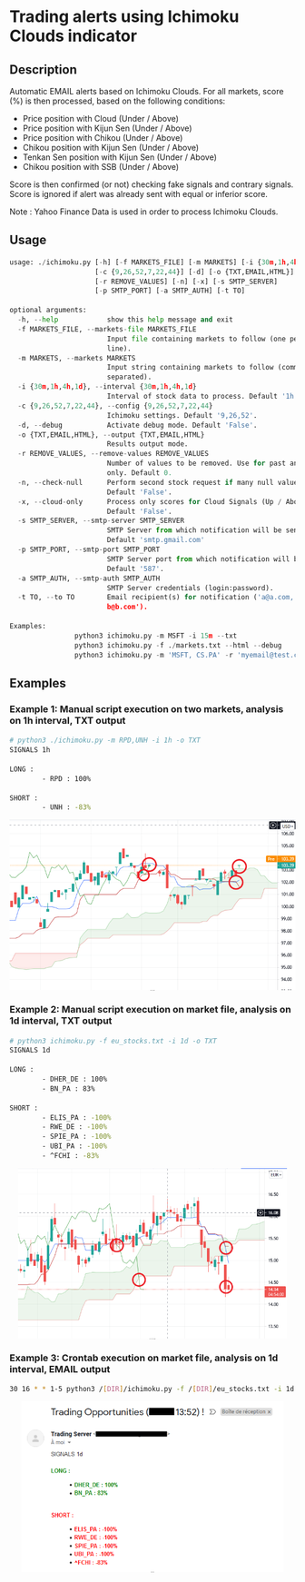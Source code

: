 # Trading alerts using Ichimoku Clouds indicator

## Description
Automatic EMAIL alerts based on Ichimoku Clouds. For all markets, score (%) is then processed, based on the following conditions:
 -  Price position with Cloud (Under / Above)
 -  Price position with Kijun Sen (Under / Above)
 -  Price position with Chikou (Under / Above)
 -  Chikou position with Kijun Sen (Under / Above)
 -  Tenkan Sen position with Kijun Sen (Under / Above)
 -  Chikou position with SSB (Under / Above)

Score is then confirmed (or not) checking fake signals and contrary signals. Score is ignored if alert was already sent with equal or inferior score.

Note : Yahoo Finance Data is used in order to process Ichimoku Clouds.

## Usage
```python
usage: ./ichimoku.py [-h] [-f MARKETS_FILE] [-m MARKETS] [-i {30m,1h,4h,1d}]
                     [-c {9,26,52,7,22,44}] [-d] [-o {TXT,EMAIL,HTML}]
                     [-r REMOVE_VALUES] [-n] [-x] [-s SMTP_SERVER]
                     [-p SMTP_PORT] [-a SMTP_AUTH] [-t TO]

optional arguments:
  -h, --help            show this help message and exit
  -f MARKETS_FILE, --markets-file MARKETS_FILE
                        Input file containing markets to follow (one per
                        line).
  -m MARKETS, --markets MARKETS
                        Input string containing markets to follow (comma
                        separated).
  -i {30m,1h,4h,1d}, --interval {30m,1h,4h,1d}
                        Interval of stock data to process. Default '1h'.
  -c {9,26,52,7,22,44}, --config {9,26,52,7,22,44}
                        Ichimoku settings. Default '9,26,52'.
  -d, --debug           Activate debug mode. Default 'False'.
  -o {TXT,EMAIL,HTML}, --output {TXT,EMAIL,HTML}
                        Results output mode.
  -r REMOVE_VALUES, --remove-values REMOVE_VALUES
                        Number of values to be removed. Use for past analasys
                        only. Default 0.
  -n, --check-null      Perform second stock request if many null values.
                        Default 'False'.
  -x, --cloud-only      Process only scores for Cloud Signals (Up / Above).
                        Default 'False'.
  -s SMTP_SERVER, --smtp-server SMTP_SERVER
                        SMTP Server from which notification will be sent.
                        Default 'smtp.gmail.com'
  -p SMTP_PORT, --smtp-port SMTP_PORT
                        SMTP Server port from which notification will be sent.
                        Default '587'.
  -a SMTP_AUTH, --smtp-auth SMTP_AUTH
                        SMTP Server credentials (login:password).
  -t TO, --to TO        Email recipient(s) for notification ('a@a.com,
                        b@b.com').

Examples:
                python3 ichimoku.py -m MSFT -i 15m --txt
                python3 ichimoku.py -f ./markets.txt --html --debug
                python3 ichimoku.py -m 'MSFT, CS.PA' -r 'myemail@test.com' -a 'myemail@gmail.com:mypassword'
```

## Examples
### Example 1: Manual script execution on two markets, analysis on 1h interval, TXT output
```bash
# python3 ./ichimoku.py -m RPD,UNH -i 1h -o TXT
SIGNALS 1h

LONG :
        - RPD : 100%

SHORT :
        - UNH : -83%
```
<p align="center" style="font-size: 1px;"><img align="center" src="/IMAGES/rpd.png?raw=true" height="300" /><br/><i>RPD BUY Signals</i></p>

### Example 2: Manual script execution on market file, analysis on 1d interval, TXT output
```bash
# python3 ichimoku.py -f eu_stocks.txt -i 1d -o TXT
SIGNALS 1d

LONG :
        - DHER_DE : 100%
        - BN_PA : 83%

SHORT :
        - ELIS_PA : -100%
        - RWE_DE : -100%
        - SPIE_PA : -100%
        - UBI_PA : -100%
        - ^FCHI : -83%
```
<p align="center" style="font-size: 1px;"><img align="center" src="/IMAGES/elis.png?raw=true" height="300" /><br/><i>ELIS.PA SHORT Signals</i></p>

### Example 3: Crontab execution on market file, analysis on 1d interval, EMAIL output
```bash
30 16 * * 1-5 python3 /[DIR]/ichimoku.py -f /[DIR]/eu_stocks.txt -i 1d -t '[RECIPIENT_EMAIL]' -a '[SENDER_EMAIL]:[SENDER_TOKEN]' -o EMAIL
```
<p align="center" style="font-size: 1px;"><img align="center" src="/IMAGES/email.png?raw=true" height="300" /><br/><i>Email Output</i></p>
